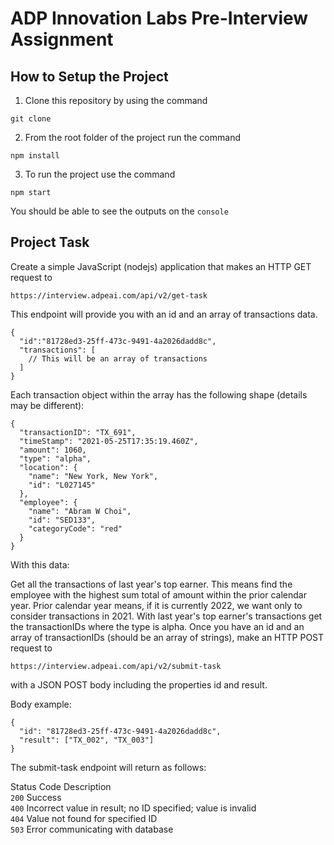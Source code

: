 # ADP Innovation Labs Pre-Interview Assignment

## How to Setup the Project
1. Clone this repository by using the command
```
git clone
```
2. From the root folder of the project run the command
```
npm install
```
3. To run the project use the command
```
npm start
```

You should be able to see the outputs on the `console`

## Project Task
Create a simple JavaScript (nodejs) application that makes an HTTP GET request to
```
https://interview.adpeai.com/api/v2/get-task
```
This endpoint will provide you with an id and an array of transactions data.
```
{
  "id":"81728ed3-25ff-473c-9491-4a2026dadd8c",
  "transactions": [
    // This will be an array of transactions
  ]
}
```
Each transaction object within the array has the following shape (details may be different):
```
{
  "transactionID": "TX_691",
  "timeStamp": "2021-05-25T17:35:19.460Z",
  "amount": 1060,
  "type": "alpha",
  "location": {
    "name": "New York, New York",
    "id": "L027145"
  },
  "employee": {
    "name": "Abram W Choi",
    "id": "SED133",
    "categoryCode": "red"
  }
}
```
With this data:

Get all the transactions of last year's top earner. This means find the employee with the highest sum total of amount within the prior calendar year. Prior calendar year means, if it is currently 2022, we want only to consider transactions in 2021.
With last year's top earner's transactions get the transactionIDs where the type is alpha.
Once you have an id and an array of transactionIDs (should be an array of strings), make an HTTP POST request to
```
https://interview.adpeai.com/api/v2/submit-task
```
with a JSON POST body including the properties id and result.

Body example:
```
{
  "id": "81728ed3-25ff-473c-9491-4a2026dadd8c",
  "result": ["TX_002", "TX_003"]
}
```

The submit-task endpoint will return as follows:

Status Code	  Description  
`200`	          Success  
`400`	          Incorrect value in result; no ID specified; value is invalid  
`404`	          Value not found for specified ID  
`503`	          Error communicating with database  